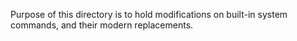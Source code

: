 
Purpose of this directory is to hold modifications on built-in system commands, and their modern replacements.

